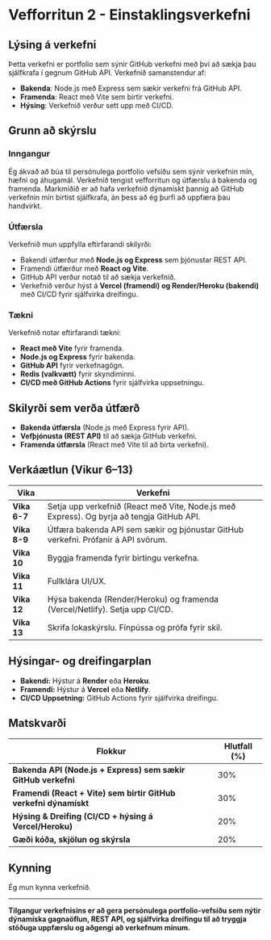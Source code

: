 # Vefforritun 2 - Einstaklingsverkefni

## Lýsing á verkefni

Þetta verkefni er portfolio sem sýnir GitHub verkefni með því að sækja þau sjálfkrafa í gegnum GitHub API. Verkefnið samanstendur af:

- **Bakenda**: Node.js með Express sem sækir verkefni frá GitHub API.
- **Framenda**: React með Vite sem birtir verkefni.
- **Hýsing**: Verkefnið verður sett upp með CI/CD.

## Grunn að skýrslu

### Inngangur

Ég ákvað að búa til persónulega portfolio vefsíðu sem sýnir verkefnin mín, hæfni og áhugamál. Verkefnið tengist vefforritun og útfærslu á bakenda og framenda. Markmiðið er að hafa verkefnið dýnamískt þannig að GitHub verkefnin mín birtist sjálfkrafa, án þess að ég þurfi að uppfæra þau handvirkt.

### Útfærsla

Verkefnið mun uppfylla eftirfarandi skilyrði:

- Bakendi útfærður með **Node.js og Express** sem þjónustar REST API.
- Framendi útfærður með **React og Vite**.
- GitHub API verður notað til að sækja verkefnið.
- Verkefnið verður hýst á **Vercel (framendi) og Render/Heroku (bakendi)** með CI/CD fyrir sjálfvirka dreifingu.

### Tækni

Verkefnið notar eftirfarandi tækni:

- **React með Vite** fyrir framenda.
- **Node.js og Express** fyrir bakenda.
- **GitHub API** fyrir verkefnagögn.
- **Redis (valkvætt)** fyrir skyndiminni.
- **CI/CD með GitHub Actions** fyrir sjálfvirka uppsetningu.

## Skilyrði sem verða útfærð

- **Bakenda útfærsla** (Node.js með Express fyrir API).
- **Vefþjónusta (REST API)** til að sækja GitHub verkefni.
- **Framenda útfærsla** (React með Vite til að birta verkefni).

## Verkáætlun (Vikur 6–13)

| **Vika**     | **Verkefni**                                                                              |
| ------------ | ----------------------------------------------------------------------------------------- |
| **Vika 6-7** | Setja upp verkefnið (React með Vite, Node.js með Express). Og byrja að tengja GitHub API. |
| **Vika 8-9** | Útfæra bakenda API sem sækir og þjónustar GitHub verkefni. Prófanir á API svörum.         |
| **Vika 10**  | Byggja framenda fyrir birtingu verkefna.                                                  |
| **Vika 11**  | Fullklára UI/UX.                                                                          |
| **Vika 12**  | Hýsa bakenda (Render/Heroku) og framenda (Vercel/Netlify). Setja upp CI/CD.               |
| **Vika 13**  | Skrifa lokaskýrslu. Fínpússa og prófa fyrir skil.                                         |

## Hýsingar- og dreifingarplan

- **Bakendi:** Hýstur á **Render** eða **Heroku**.
- **Framendi:** Hýstur á **Vercel** eða **Netlify**.
- **CI/CD Uppsetning:** GitHub Actions fyrir sjálfvirka dreifingu.

## Matskvarði

| **Flokkur**                                                      | **Hlutfall (%)** |
| ---------------------------------------------------------------- | ---------------- |
| **Bakenda API (Node.js + Express) sem sækir GitHub verkefni**    | 30%              |
| **Framendi (React + Vite) sem birtir GitHub verkefni dýnamískt** | 30%              |
| **Hýsing & Dreifing (CI/CD + hýsing á Vercel/Heroku)**           | 20%              |
| **Gæði kóða, skjölun og skýrsla**                                | 20%              |

## Kynning

Ég mun kynna verkefnið.

---

**Tilgangur verkefnisins er að gera persónulega portfolio-vefsíðu sem nýtir dýnamíska gagnaöflun, REST API, og sjálfvirka dreifingu til að tryggja stöðuga uppfærslu og aðgengi að verkefnum mínum.**
